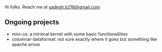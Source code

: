 Hi folks.
Reach me at sadegh.b218@gmail.com

## Ongoing projects
-  mini-os: a minimal kernel with some basic functionallities
-  columnar-dataformat: not sure exactly where it goes but something like apache arrow
<!---
BerserkerMother/BerserkerMother is a ✨ special ✨ repository because its `README.md` (this file) appears on your GitHub profile.
You can click the Preview link to take a look at your changes.
--->
